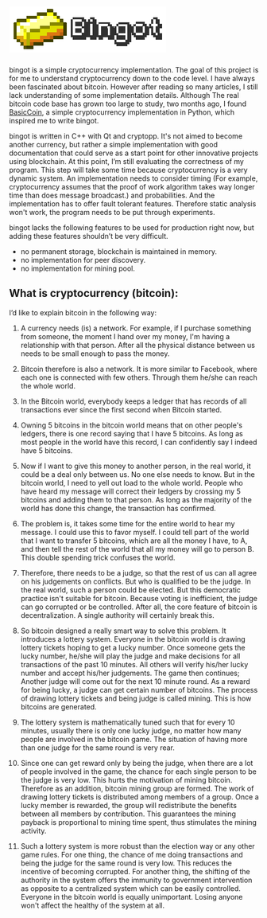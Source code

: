 ![bingot](bingot.png)
======

bingot is a simple cryptocurrency implementation. The goal of this project is for me to understand cryptocurrency down to the code level. I have always been fascinated about bitcoin. However after reading so many articles, I still lack understanding of some implementation details. Although The real bitcoin code base has grown too large to study, two months ago, I found [BasicCoin](https://github.com/zack-bitcoin/basiccoin), a simple cryptocurrency implementation in Python, which inspired me to write bingot. 

bingot is written in C++ with Qt and cryptopp. It's not aimed to become another currency, but rather a simple implementation with good documentation that could serve as a start point for other innovative projects using blockchain. At this point, I’m still evaluating the correctness of my program. This step will take some time because cryptocurrency is a very dynamic system. An implementation needs to consider timing (For example, cryptocurrency assumes that the proof of work algorithm takes way longer time than does message broadcast.) and probabilities. And the implementation has to offer fault tolerant features. Therefore static analysis won't work, the program needs to be put through experiments.

bingot lacks the following features to be used for production right now, but adding these features shouldn’t be very difficult.

+ no permanent storage, blockchain is maintained in memory.
+ no implementation for peer discovery.
+ no implementation for mining pool.

What is cryptocurrency (bitcoin):
-------------

I’d like to explain bitcoin in the following way:

1. A currency needs (is) a network. For example, if I purchase something from someone, the moment I hand over my money, I'm having a relationship with that person. After all the physical distance between us needs to be small enough to pass the money.

2. Bitcoin therefore is also a network. It is more similar to Facebook, where each one is connected with few others. Through them he/she can reach the whole world.

3. In the Bitcoin world, everybody keeps a ledger that has records of all transactions ever since the first second when Bitcoin started.

4. Owning 5 bitcoins in the bitcoin world means that on other people's ledgers, there is one record saying that I have 5 bitcoins. As long as most people in the world have this record, I can confidently say I indeed have 5 bitcoins.

5. Now if I want to give this money to another person, in the real world, it could be a deal only between us. No one else needs to know. But in the bitcoin world, I need to yell out load to the whole world. People who have heard my message will correct their ledgers by crossing my 5 bitcoins and adding them to that person. As long as the majority of the world has done this change, the transaction has confirmed.

6. The problem is, it takes some time for the entire world to hear my message. I could use this to favor myself. I could tell part of the world that I want to transfer 5 bitcoins, which are all the money I have, to A, and then tell the rest of the world that all my money will go to person B. This double spending trick confuses the world.

7. Therefore, there needs to be a judge, so that the rest of us can all agree on his judgements on conflicts. But who is qualified to be the judge. In the real world, such a person could be elected. But this democratic practice isn't suitable for bitcoin. Because voting is inefficient, the judge can go corrupted or be controlled. After all, the core feature of bitcoin is decentralization. A single authority will certainly break this.

8. So bitcoin designed a really smart way to solve this problem. It introduces a lottery system. Everyone in the bitcoin world is drawing lottery tickets hoping to get a lucky number. Once someone gets the lucky number, he/she will play the judge and make decisions for all transactions of the past 10 minutes. All others will verify his/her lucky number and accept his/her judgements. The game then continues; Another judge will come out for the next 10 minute round. As a reward for being lucky, a judge can get certain number of bitcoins. The process of drawing lottery tickets and being judge is called mining. This is how bitcoins are generated.

9. The lottery system is mathematically tuned such that for every 10 minutes, usually there is only one lucky judge, no matter how many people are involved in the bitcoin game. The situation of having more than one judge for the same round is very rear.

10. Since one can get reward only by being the judge, when there are a lot of people involved in the game, the chance for each single person to be the judge is very low. This hurts the motivation of mining bitcoin. Therefore as an addition, bitcoin mining group are formed. The work of drawing lottery tickets is distributed among members of a group. Once a lucky member is rewarded, the group will redistribute the benefits between all members by contribution. This guarantees the mining payback is proportional to mining time spent, thus stimulates the mining activity. 

11. Such a lottery system is more robust than the election way or any other game rules. For one thing, the chance of me doing transactions and being the judge for the same round is very low. This reduces the incentive of becoming corrupted. For another thing, the shifting of the authority in the system offers the immunity to government intervention as opposite to a centralized system which can be easily controlled. Everyone in the bitcoin world is equally unimportant. Losing anyone won't affect the healthy of the system at all.